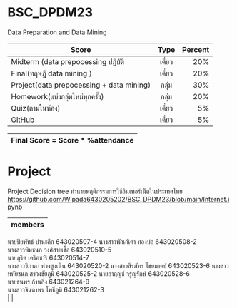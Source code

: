 # BSC_DPDM23
Data Preparation and Data Mining


| Score       | Type           | Percent  |
| ------------- |:-------------:| -----:|
|Midterm (data prepocessing ปฏิบัติ  | เดี่ยว | 20% |
| Final(ทฤษฎี data mining )    | เดี่ยว  |  20% |
| Project(data prepocessing + data mining) | กลุ่ม | 30%|
| Homework(แบ่งกลุ่มใหม่ทุกครั้ง) | กลุ่ม | 20%|
| Quiz(ถามในห้อง) | เดี่ยว | 5%|
| GitHub | เดี่ยว | 5%|


|Final Score = Score * %attendance |
| ------------------------------------:|

# Project 
Project Decision tree  ทำนายพฤติกรรมการใช้อินเทอร์เน็ตในประเทศไทย
https://github.com/Wipada6430205202/BSC_DPDM23/blob/main/Internet.ipynb 

| members |
|----------|
นายปิยพัทธ์     ปานะถึก     643020507-4 
นางสาวพัณณิตา ทองบ่อ      643020508-2  
นางสาวพิมชนก  วงศ์สายเชื้อ  643020510-5  
นายภูริศ         เครือชารี     643020514-7  
นางสาววิภาดา   ห่วงสูงเนิน   643020520-2 
นางสาวสิรภัทร   ไชยมาตย์    643020523-6 
นางสาวหทัยชนก สรวงชัยภูมิ   643020525-2 
นายอาฤญช์      จรูญรักษ์     643020528-6  
นายธนพร        ก้านกิ่ง      643021264-9  
นางสาวจินดาพร  โพธิ์ภูมี      643021262-3  
|                                   |
